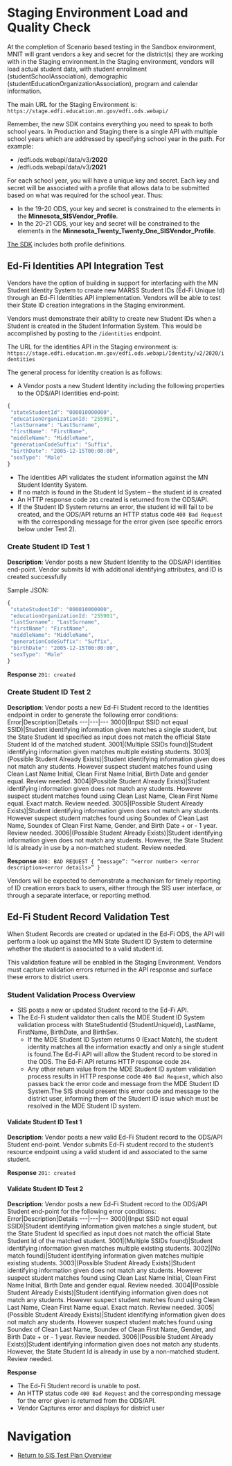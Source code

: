 # Staging Environment Load and Quality Check

At the completion of Scenario based testing in the Sandbox environment, MNIT will grant vendors a key and secret for the district(s) they are working with in the Staging environment.In the Staging environment, vendors will load actual student data, with student enrollment (studentSchoolAssociation), demographic (studentEducationOrganizationAssociation), program and calendar information. 

The main URL for the Staging Environment is:
```https://stage.edfi.education.mn.gov/edfi.ods.webapi/```

Remember, the new SDK contains everything you need to speak to both school years. In Production and Staging there is a single API with multiple school years which are addressed by specifying school year in the path. For example:

- /edfi.ods.webapi/data/v3/**2020**
- /edfi.ods.webapi/data/v3/**2021**

For each school year, you will have a unique key and secret. Each key and secret will be associated with a profile that allows data to be submitted based on what was required for the school year. Thus:

- In the 19-20 ODS, your key and secret is constrained to the elements in the **Minnesota_SISVendor_Profile**.
- In the 20-21 ODS, your key and secret will be constrained to the elements in the **Minnesota_Twenty_Twenty_One_SISVendor_Profile**. 

[The SDK](https://github.com/mn-mde-edfi/MDE-Ed-Fi-ODS-API-SDK/tree/master/MDE-EdFiClientSDK/EdFi/OdsApiv31_2021/src/EdFi.OdsApi.Sdk
) includes both profile definitions.

## Ed-Fi Identities API Integration Test 

Vendors have the option of building in support for interfacing with the MN Student Identity System to create new MARSS Student IDs (Ed-Fi Unique Id) through an Ed-Fi Identities API implementation. Vendors will be able to test their State ID creation integrations in the Staging environment. 

Vendors must demonstrate their ability to create new Student IDs when a Student is created in the Student Information System. This would be accomplished by posting to the ```/identities``` endpoint. 

The URL for the identities API in the Staging environment is:
```https://stage.edfi.education.mn.gov/edfi.ods.webapi/Identity/v2/2020/identities```

The general process for identity creation is as follows: 

- A Vendor posts a new Student Identity including the following properties to the ODS/API identities end-point:
```javascript
{
 "stateStudentId": "000010000000",
 "educationOrganizationId: "255901",
 "lastSurname": "LastSurname",
 "firstName": "FirstName",
 "middleName": "MiddleName",
 "generationCodeSuffix": "Suffix",
 "birthDate": "2005-12-15T00:00:00",
 "sexType": "Male"
}
```

- The identities API validates the student information against the MN Student Identity System.
- If no match is found in the Student Id System – the student id is created
- An HTTP response code ```201``` created is returned from the ODS/API.
- If the Student ID System returns an error, the student id will fail to be created, and the ODS/API returns an HTTP status code ```400 Bad Request``` with the corresponding message for the error given (see specific errors below under Test 2).

### Create Student ID Test 1

**Description**: Vendor posts a new Student Identity to the ODS/API identities end-point. Vendor submits Id with additional identifying attributes, and ID is created successfully

Sample JSON:
```javascript
{
 "stateStudentId": "000010000000",
 "educationOrganizationId: "255901",
 "lastSurname": "LastSurname",
 "firstName": "FirstName",
 "middleName": "MiddleName",
 "generationCodeSuffix": "Suffix",
 "birthDate": "2005-12-15T00:00:00",
 "sexType": "Male"
}
```
**Response** 
```201: created```

### Create Student ID Test 2 

**Description**: Vendor posts a new Ed-Fi Student record to the Identities endpoint in order to generate the following error conditions: 
Error|Description|Details
---|---|---
3000|(Input SSID not equal SSID)|Student identifying information given matches a single student, but the State Student Id specified as input does not match the official State Student Id of the matched student.
3001|(Multiple SSIDs found)|Student identifying information given matches multiple existing students.
3003|(Possible Student Already Exists)|Student identifying information given does not match any students. However suspect student matches found using Clean Last Name Initial, Clean First Name Initial, Birth Date and gender equal. Review needed.
3004|(Possible Student Already Exists)|Student identifying information given does not match any students. However suspect student matches found using Clean Last Name, Clean First Name equal. Exact match. Review needed.
3005|(Possible Student Already Exists)|Student identifying information given does not match any students. However suspect student matches found using Soundex of Clean Last Name, Soundex of Clean First Name, Gender, and Birth Date + or - 1 year. Review needed.
3006|(Possible Student Already Exists)|Student identifying information given does not match any students. However, the State Student Id is already in use by a non-matched student. Review needed.

**Response** 
```400: BAD REQUEST { “message”: “<error number> <error description><error details>” }```

Vendors will be expected to demonstrate a mechanism for timely reporting of ID creation errors back to users, either through the SIS user interface, or through a separate interface, or reporting method.

## Ed-Fi Student Record Validation Test
When Student Records are created or updated in the Ed-Fi ODS, the API will perform a look up against the MN State Student ID System to determine whether the student is associated to a valid student id.

This validation feature will be enabled in the Staging Environment. Vendors must capture validation errors returned in the API response and surface these errors to district users. 

### Student Validation Process Overview

- SIS posts a new or updated Student record to the Ed-Fi API.
- The Ed-Fi student validator then calls the MDE Student ID System validation process with StateStudentId (StudentUniqueId), LastName, FirstName, BirthDate, and BirthSex.
  - If the MDE Student ID System returns 0 (Exact Match), the student identity matches all the information exactly and only a single student is found.The Ed-Fi API will allow the Student record to be stored in the ODS. The Ed-Fi API returns HTTP response code ```204```.
  - Any other return value from the MDE Student ID system validation process results in HTTP response code ```400 Bad Request```, which also passes back the error code and message from the MDE Student ID System.The SIS should present this error code and message to the district user, informing them of the Student ID issue which must be resolved in the MDE Student ID system.

#### Validate Student ID Test 1

**Description**: Vendor posts a new valid Ed-Fi Student record to the ODS/API Student end-point. Vendor submits Ed-Fi student record to the student’s resource endpoint using a valid student id and associated to the same student.

**Response** 
```201: created```

#### Validate Student ID Test 2

**Description**: Vendor posts a new Ed-Fi Student record to the ODS/API Student end-point for the following error conditions:
Error|Description|Details
---|---|---
3000|(Input SSID not equal SSID)|Student identifying information given matches a single student, but the State Student Id specified as input does not match the official State Student Id of the matched student.
3001|(Multiple SSIDs found)|Student identifying information given matches multiple existing students.
3002|(No match found)|Student identifying information given matches multiple existing students.
3003|(Possible Student Already Exists)|Student identifying information given does not match any students. However suspect student matches found using Clean Last Name Initial, Clean First Name Initial, Birth Date and gender equal. Review needed.
3004|(Possible Student Already Exists)|Student identifying information given does not match any students. However suspect student matches found using Clean Last Name, Clean First Name equal. Exact match. Review needed.
3005|(Possible Student Already Exists)|Student identifying information given does not match any students. However suspect student matches found using Soundex of Clean Last Name, Soundex of Clean First Name, Gender, and Birth Date + or - 1 year. Review needed.
3006|(Possible Student Already Exists)|Student identifying information given does not match any students. However, the State Student Id is already in use by a non-matched student. Review needed.

**Response** 
- The Ed-Fi Student record is unable to post.
- An HTTP status code ```400 Bad Request``` and the corresponding message for the error given is returned from the ODS/API.
- Vendor Captures error and displays for district user

# Navigation
- [Return to SIS Test Plan Overview](sis_test_plan_a_toc.md)

